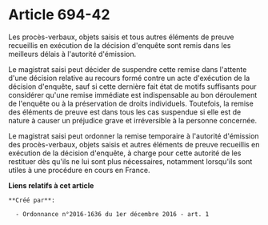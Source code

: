# Article 694-42

Les procès-verbaux, objets saisis et tous autres éléments de preuve  recueillis en exécution de la décision d'enquête sont
remis dans les  meilleurs délais à l'autorité d'émission. 

Le  magistrat saisi peut décider de suspendre cette remise dans l'attente  d'une décision relative au recours formé contre un
acte d'exécution de  la décision d'enquête, sauf si cette dernière fait état de motifs  suffisants pour considérer qu'une
remise immédiate est indispensable au  bon déroulement de l'enquête ou à la préservation de droits individuels.  Toutefois,
la remise des éléments de preuve est dans tous les cas  suspendue si elle est de nature à causer un préjudice grave et
irréversible à la personne concernée. 

Le  magistrat saisi peut ordonner la remise temporaire à l'autorité  d'émission des procès-verbaux, objets saisis et autres
éléments de  preuve recueillis en exécution de la décision d'enquête, à charge pour  cette autorité de les restituer dès
qu'ils ne lui sont plus nécessaires,  notamment lorsqu'ils sont utiles à une procédure en cours en France.

**Liens relatifs à cet article**

	**Créé par**:

	  - Ordonnance n°2016-1636 du 1er décembre 2016 - art. 1
